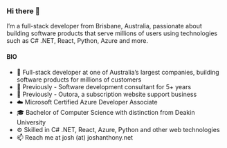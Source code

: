 ### Hi there 👋

I’m a full-stack developer from Brisbane, Australia, passionate about building software products that serve millions of users using technologies such as C# .NET, React, Python, Azure and more.

#### BIO

- 🏢 Full-stack developer at one of Australia’s largest companies, building software products for millions of customers
- 💼 Previously - Software development consultant for 5+ years
- 🚀 Previously - Outora, a subscription website support business
- ☁️ Microsoft Certified Azure Developer Associate
- 🎓 Bachelor of Computer Science with distinction from Deakin University
- ⚙️ Skilled in C# .NET, React, Azure, Python and other web technologies
- 📫 Reach me at josh (at) joshanthony.net
